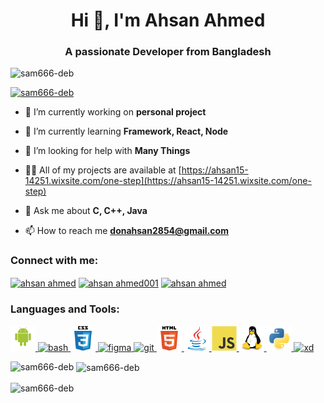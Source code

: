 <h1 align="center">Hi 👋, I'm Ahsan Ahmed</h1>
<h3 align="center">A passionate Developer from Bangladesh</h3>

<p align="left"> <img src="https://komarev.com/ghpvc/?username=sam666-deb&label=Profile%20views&color=0e75b6&style=flat" alt="sam666-deb" /> </p>

<p align="left"> <a href="https://github.com/ryo-ma/github-profile-trophy"><img src="https://github-profile-trophy.vercel.app/?username=sam666-deb" alt="sam666-deb" /></a> </p>

- 🔭 I’m currently working on **personal project**

- 🌱 I’m currently learning **Framework, React, Node**

- 🤝 I’m looking for help with **Many Things**

- 👨‍💻 All of my projects are available at [https://ahsan15-14251.wixsite.com/one-step](https://ahsan15-14251.wixsite.com/one-step)

- 💬 Ask me about **C, C++, Java**

- 📫 How to reach me **donahsan2854@gmail.com**

<h3 align="left">Connect with me:</h3>
<p align="left">
<a href="https://linkedin.com/in/ahsan ahmed" target="blank"><img align="center" src="https://raw.githubusercontent.com/rahuldkjain/github-profile-readme-generator/master/src/images/icons/Social/linked-in-alt.svg" alt="ahsan ahmed" height="30" width="40" /></a>
<a href="https://kaggle.com/ahsan ahmed001" target="blank"><img align="center" src="https://raw.githubusercontent.com/rahuldkjain/github-profile-readme-generator/master/src/images/icons/Social/kaggle.svg" alt="ahsan ahmed001" height="30" width="40" /></a>
<a href="https://www.youtube.com/c/ahsan ahmed" target="blank"><img align="center" src="https://raw.githubusercontent.com/rahuldkjain/github-profile-readme-generator/master/src/images/icons/Social/youtube.svg" alt="ahsan ahmed" height="30" width="40" /></a>
</p>

<h3 align="left">Languages and Tools:</h3>
<p align="left"> <a href="https://developer.android.com" target="_blank"> <img src="https://raw.githubusercontent.com/devicons/devicon/master/icons/android/android-original-wordmark.svg" alt="android" width="40" height="40"/> </a> <a href="https://www.gnu.org/software/bash/" target="_blank"> <img src="https://www.vectorlogo.zone/logos/gnu_bash/gnu_bash-icon.svg" alt="bash" width="40" height="40"/> </a> <a href="https://www.w3schools.com/css/" target="_blank"> <img src="https://raw.githubusercontent.com/devicons/devicon/master/icons/css3/css3-original-wordmark.svg" alt="css3" width="40" height="40"/> </a> <a href="https://www.figma.com/" target="_blank"> <img src="https://www.vectorlogo.zone/logos/figma/figma-icon.svg" alt="figma" width="40" height="40"/> </a> <a href="https://git-scm.com/" target="_blank"> <img src="https://www.vectorlogo.zone/logos/git-scm/git-scm-icon.svg" alt="git" width="40" height="40"/> </a> <a href="https://www.w3.org/html/" target="_blank"> <img src="https://raw.githubusercontent.com/devicons/devicon/master/icons/html5/html5-original-wordmark.svg" alt="html5" width="40" height="40"/> </a> <a href="https://www.java.com" target="_blank"> <img src="https://raw.githubusercontent.com/devicons/devicon/master/icons/java/java-original.svg" alt="java" width="40" height="40"/> </a> <a href="https://developer.mozilla.org/en-US/docs/Web/JavaScript" target="_blank"> <img src="https://raw.githubusercontent.com/devicons/devicon/master/icons/javascript/javascript-original.svg" alt="javascript" width="40" height="40"/> </a> <a href="https://www.linux.org/" target="_blank"> <img src="https://raw.githubusercontent.com/devicons/devicon/master/icons/linux/linux-original.svg" alt="linux" width="40" height="40"/> </a> <a href="https://www.python.org" target="_blank"> <img src="https://raw.githubusercontent.com/devicons/devicon/master/icons/python/python-original.svg" alt="python" width="40" height="40"/> </a> <a href="https://www.adobe.com/products/xd.html" target="_blank"> <img src="https://cdn.worldvectorlogo.com/logos/adobe-xd.svg" alt="xd" width="40" height="40"/> </a> </p>

<p><img align="left" src="https://github-readme-stats.vercel.app/api/top-langs?username=sam666-deb&show_icons=true&locale=en&layout=compact" alt="sam666-deb" /></p>

<p>&nbsp;<img align="center" src="https://github-readme-stats.vercel.app/api?username=sam666-deb&show_icons=true&locale=en" alt="sam666-deb" /></p>

<p><img align="center" src="https://github-readme-streak-stats.herokuapp.com/?user=sam666-deb&" alt="sam666-deb" /></p>
